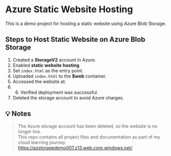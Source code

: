 # Azure Static Website Hosting

This is a demo project for hosting a static website using Azure Blob Storage.

## Steps to Host Static Website on Azure Blob Storage

1. Created a **StorageV2** account in Azure.
2. Enabled **static website hosting**.
3. Set `index.html` as the entry point.
4. Uploaded `index.html` to the **$web** container.
5. Accessed the website at:
6. 6. Verified deployment was successful.
7. Deleted the storage account to avoid Azure charges.

## 💡 Notes

> The Azure storage account has been deleted, so the website is no longer live.  
> This repo contains all project files and documentation as part of my cloud learning journey.
https://azstoragedemo007.z13.web.core.windows.net/
